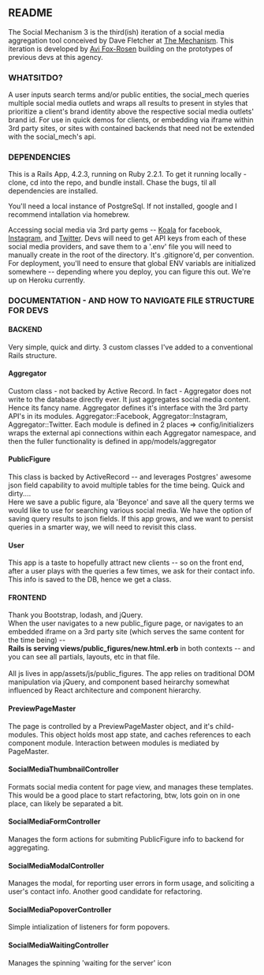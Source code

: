 ## README

The Social Mechanism 3 is the third(ish)  iteration of a social media aggregation tool conceived by Dave Fletcher at [The Mechanism](https://github.com/theMechanism). This iteration is developed by [Avi Fox-Rosen](https://github.com/avifoxi) building on the prototypes of previous devs at this agency. 

### WHATSITDO?

A user inputs search terms and/or public entities, the social_mech queries multiple social media outlets and wraps all results to present in styles that prioritize a client's brand identity above the respective social media outlets' brand id. For use in quick demos for clients, or embedding via iframe within 3rd party sites, or sites with contained backends that need not be extended with the social_mech's api.

### DEPENDENCIES

This is a Rails App, 4.2.3, running on Ruby 2.2.1. 
To get it running locally - clone, cd into the repo, and bundle install. 
Chase the bugs, til all dependencies are installed. 

You'll need a local instance of PostgreSql. If not installed, google and I recommend intallation via homebrew. 

Accessing social media via 3rd party gems -- [Koala](https://github.com/arsduo/koala) for facebook, [Instagram](https://github.com/Instagram/instagram-ruby-gem), and [Twitter](https://github.com/sferik/twitter).
Devs will need to get API keys from each of these social media providers, and save them to a '.env' file you will need to manually create in the root of the directory. It's .gitignore'd, per convention. For deployment, you'll need to ensure that global ENV variabls are initialized somewhere -- depending where you deploy, you can figure this out. We're up on Heroku currently. 

### DOCUMENTATION - AND HOW TO NAVIGATE FILE STRUCTURE FOR DEVS
#### BACKEND
Very simple, quick and dirty. 
3 custom classes I've added to a conventional Rails structure. 

#### Aggregator
Custom class - not backed by Active Record. In fact - Aggregator does not write to the database directly ever. It just aggregates social media content. Hence its fancy name. 
Aggregator defines it's interface with the 3rd party API's in its modules. Aggregator::Facebook, Aggregator::Instagram, Aggregator::Twitter. Each module is defined in 2 places => config/initializers wraps the external api connections within each  Aggregator namespace, and then the fuller functionality is defined in app/models/aggregator

#### PublicFigure
This class is backed by ActiveRecord -- and leverages Postgres' awesome json field capability to avoid multiple tables for the time being. Quick and dirty....</br>
Here we save a public figure, ala 'Beyonce' and save all the query terms we would like to use for searching various social media. We have the option of saving query results to json fields. If this app grows, and we want to persist queries in a smarter way, we will need to revisit this class. 

#### User
This app is a taste to hopefully attract new clients -- so on the front end, after a user plays with the queries a few times, we ask for their contact info. This info is saved to the DB, hence we get a class. 

#### FRONTEND
Thank you Bootstrap, lodash, and jQuery. </br>
When the user navigates to a new public_figure page, or navigates to an embedded iframe on a 3rd party site (which serves the same content for the time being) -- </br>
__Rails is serving views/public_figures/new.html.erb__ in both contexts -- and you can see all partials, layouts, etc in that file.
<br><br>All js lives in app/assets/js/public_figures. The app relies on traditional DOM manipulation via jQuery, and component based heirarchy somewhat influenced by React architecture and component hierarchy. 

#### PreviewPageMaster
The page is controlled by a PreviewPageMaster object, and it's child-modules. 
This object holds most app state, and caches references to each component module. Interaction between modules is mediated by PageMaster.

#### SocialMediaThumbnailController
Formats social media content for page view, and manages these templates.
This would be a good place to start refactoring, btw, lots goin on in one place, can likely be separated a bit.

#### SocialMediaFormController
Manages the form actions for submiting PublicFigure info to backend for aggregating. 

#### SocialMediaModalController
Manages the modal, for reporting user errors in form usage, and soliciting a user's contact info. Another good candidate for refactoring.

#### SocialMediaPopoverController
Simple intialization of listeners for form popovers.

#### SocialMediaWaitingController
Manages the spinning 'waiting for the server' icon


